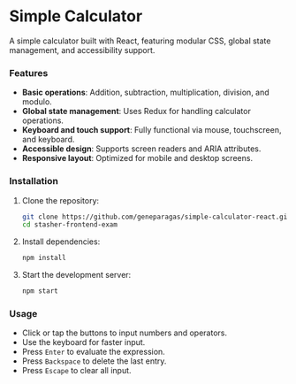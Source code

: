 # Simple Calculator

A simple calculator built with React, featuring modular CSS, global state management, and accessibility support.

### Features

- **Basic operations**: Addition, subtraction, multiplication, division, and modulo.
- **Global state management**: Uses Redux for handling calculator operations.
- **Keyboard and touch support**: Fully functional via mouse, touchscreen, and keyboard.
- **Accessible design**: Supports screen readers and ARIA attributes.
- **Responsive layout**: Optimized for mobile and desktop screens.

### Installation

1. Clone the repository:
   ```bash
   git clone https://github.com/geneparagas/simple-calculator-react.git
   cd stasher-frontend-exam
   ```
2. Install dependencies:
   ```bash
   npm install
   ```
3. Start the development server:
   ```bash
   npm start
   ```

### Usage

- Click or tap the buttons to input numbers and operators.
- Use the keyboard for faster input.
- Press `Enter` to evaluate the expression.
- Press `Backspace` to delete the last entry.
- Press `Escape` to clear all input.
